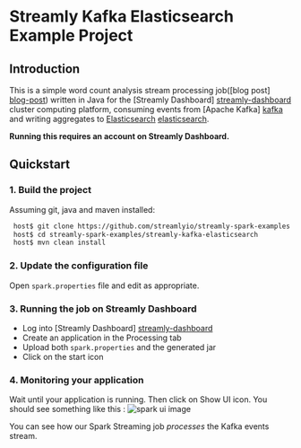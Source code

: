 # Streamly Kafka Elasticsearch Example Project

## Introduction
This is a simple word count analysis stream processing job([blog post] [blog-post]) written in Java for the [Streamly Dashboard] [streamly-dashboard] cluster computing platform, consuming events from [Apache Kafka] [kafka] and writing aggregates to [Elasticsearch] [elasticsearch].

**Running this requires an account on Streamly Dashboard.**

## Quickstart

### 1. Build the project

Assuming git, java and maven installed:

```bash
 host$ git clone https://github.com/streamlyio/streamly-spark-examples.git
 host$ cd streamly-spark-examples/streamly-kafka-elasticsearch
 host$ mvn clean install
```

### 2. Update the configuration file
Open `spark.properties` file and edit as appropriate.

### 3. Running the job on Streamly Dashboard
 - Log into [Streamly Dashboard] [streamly-dashboard]
 - Create an application in the Processing tab
 - Upload both `spark.properties` and the generated jar
 - Click on the start icon

### 4. Monitoring your application
Wait until your application is running. Then click on Show UI icon. You should see something like this :
![spark ui image][spark-ui-image]

You can see how our Spark Streaming job _processes_ the Kafka events stream.

[spark-ui-image]: https://github.com/streamlyio/streamly-spark-examples/raw/master/streamly-kafka-elasticsearch/images/spark-ui-image.png
[streamly-dashboard]: https://board.streamly.io:20080
[kafka]: https://kafka.apache.org/
[elasticsearch]: https://www.elastic.co/products/elasticsearch
[blog-post]: http://streamly.io/streamly-new/blog.html